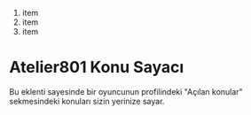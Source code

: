 1. item
2. item
3. item

# Atelier801 Konu Sayacı

Bu eklenti sayesinde bir oyuncunun profilindeki "Açılan konular" sekmesindeki konuları sizin yerinize sayar.
